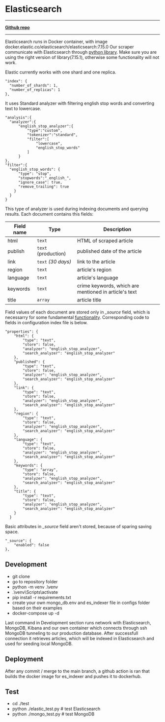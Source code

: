 # Elasticsearch

---
[**Github repo**](https://github.com/FIIT-TEAM8/elasticsearch_mongo)

---

Elasticsearch runs in Docker container, with image docker.elastic.co/elasticsearch/elasticsearch:7.15.0
Our scraper communicate with Elasticsearch through [python library](https://elasticsearch-py.readthedocs.io/en/v7.15.1/). Make sure you are using the right version of library(7.15.1), otherwise some functionality will not work.

Elastic currently works with one shard and one replica.

```
"index": {
  "number_of_shards": 1,  
  "number_of_replicas": 1 
},
```

It uses Standard analyzer with filtering english stop words and converting text to lowercase.

```
"analysis":{
  "analyzer":{
      "english_stop_analyzer":{ 
          "type":"custom",
          "tokenizer":"standard",
          "filter":[
              "lowercase",
              "english_stop_words"
          ]
      }
},
"filter":{
  "english_stop_words": {
      "type": "stop",
      "stopwords":"_english_",
      "ignore_case": true,
      "remove_trailing": true
    }
  }
}
```

This type of analyzer is used during indexing documents and querying results. Each document contains this fields:

| Field name | Type | Description |
| ------------- | ------------- | ----------- |
| html  | `text`  | HTML of scraped article |
| publish  | `text` (production) | published date of the article |
| link | `text` _(30 days)_ | link to the article |
| region| `text` | article's region |
| language | `text` | article's language |
| keywords | `text` | crime keywords, which are mentioned in article's text |
| title | `array` | article title |

Field values of each document are stored only in *_source* field, which is necessarry for some fundamental [functionality](https://www.elastic.co/guide/en/elasticsearch/reference/current/mapping-source-field.html). Corresponding code to fields in configuration index file is below.

```
"properties": {
    "html": {
        "type": "text",
        "store": false,
        "analyzer": "english_stop_analyzer",
        "search_analyzer": "english_stop_analyzer"
    },
    "published": {
        "type": "text",
        "store": false,
        "analyzer": "english_stop_analyzer",
        "search_analyzer": "english_stop_analyzer"
    },
    "link": {
        "type": "text",
        "store": false,
        "analyzer": "english_stop_analyzer",
        "search_analyzer": "english_stop_analyzer"
    },
    "region": {
        "type": "text",
        "store": false,
        "analyzer": "english_stop_analyzer",
        "search_analyzer": "english_stop_analyzer"
    },
    "language": {
        "type": "text",
        "store": false,
        "analyzer": "english_stop_analyzer",
        "search_analyzer": "english_stop_analyzer"
    },
    "keywords": {
        "type": "array",
        "store": false,
        "analyzer": "english_stop_analyzer",
        "search_analyzer": "english_stop_analyzer"
    },
    "title": {
        "type": "text",
        "store": false,
        "analyzer": "english_stop_analyzer",
        "search_analyzer": "english_stop_analyzer"
    }
  }
```

Basic attributes in *\_source* field aren't stored, because of sparing saving space.

```
"_source": {
    "enabled": false
},
```

## Development
  * git clone <url>
  * go to repository folder
  * python -m venv .\venv
  * .\venv\Scripts\activate
  * pip install -r requirements.txt
  * create your own mongo_db.env and es_indexer file in configs folder based on their examples
  * docker-compose up -d
  
Last command in Development section runs network with Elasticsearch, MongoDB, Kibana and our own container which connects through ssh MongoDB tunneling to our production database. After successfull connection it retrieves articles, which will be indexed in Elasticsearch and used for seeding local MongoDB.

## Deployment
After any commit / merge to the main branch, a github action is ran that builds the docker image for es_indexer and pushes it to dockerhub.  
  
## Test
  * cd ./test
  * python ./elastic_test.py # test Elasticsearch
  * python ./mongo_test.py # test MongoDB

